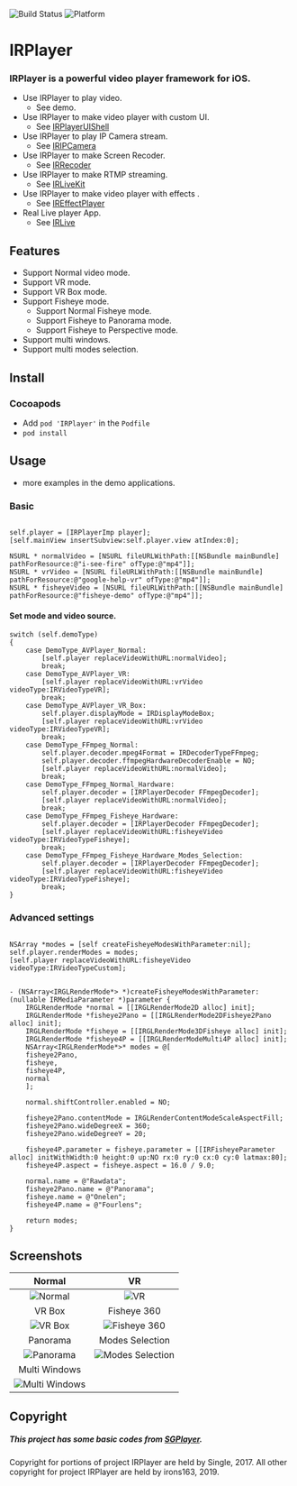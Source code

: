 ![Build Status](https://img.shields.io/badge/build-%20passing%20-brightgreen.svg)
![Platform](https://img.shields.io/badge/Platform-%20iOS%20-blue.svg)

# IRPlayer

### IRPlayer is a powerful video player framework for iOS.

- Use IRPlayer to play video.
    - See demo.
- Use IRPlayer to make video player with custom UI.
    - See [IRPlayerUIShell](https://github.com/irons163/IRPlayerUIShell)
- Use IRPlayer to play IP Camera stream.
    - See [IRIPCamera](https://github.com/irons163/IRIPCamera)
- Use IRPlayer to make Screen Recoder.
    - See [IRRecoder](https://github.com/irons163/IRRecoder)
- Use IRPlayer to make RTMP streaming.
    - See [IRLiveKit](https://github.com/irons163/IRLiveKit)
- Use IRPlayer to make video player with effects .
    - See [IREffectPlayer](https://github.com/irons163/IREffectPlayer)
- Real Live player App.
    - See [IRLive](https://github.com/irons163/IRLive)

## Features

- Support Normal video mode.
- Support VR mode.
- Support VR Box mode.
- Support Fisheye mode.
    - Support Normal Fisheye mode.
    - Support Fisheye to Panorama mode.
    - Support Fisheye to Perspective mode.
- Support multi windows.
- Support multi modes selection.

## Install
### Cocoapods
- Add `pod 'IRPlayer'`  in the `Podfile`
- `pod install`

## Usage

- more examples in the demo applications.

### Basic

```obj-c

self.player = [IRPlayerImp player];
[self.mainView insertSubview:self.player.view atIndex:0];

NSURL * normalVideo = [NSURL fileURLWithPath:[[NSBundle mainBundle] pathForResource:@"i-see-fire" ofType:@"mp4"]];
NSURL * vrVideo = [NSURL fileURLWithPath:[[NSBundle mainBundle] pathForResource:@"google-help-vr" ofType:@"mp4"]];
NSURL * fisheyeVideo = [NSURL fileURLWithPath:[[NSBundle mainBundle] pathForResource:@"fisheye-demo" ofType:@"mp4"]];

```

#### Set mode and video source.

``` obj-c
switch (self.demoType)
{
    case DemoType_AVPlayer_Normal:
        [self.player replaceVideoWithURL:normalVideo];
        break;
    case DemoType_AVPlayer_VR:
        [self.player replaceVideoWithURL:vrVideo videoType:IRVideoTypeVR];
        break;
    case DemoType_AVPlayer_VR_Box:
        self.player.displayMode = IRDisplayModeBox;
        [self.player replaceVideoWithURL:vrVideo videoType:IRVideoTypeVR];
        break;
    case DemoType_FFmpeg_Normal:
        self.player.decoder.mpeg4Format = IRDecoderTypeFFmpeg;
        self.player.decoder.ffmpegHardwareDecoderEnable = NO;
        [self.player replaceVideoWithURL:normalVideo];
        break;
    case DemoType_FFmpeg_Normal_Hardware:
        self.player.decoder = [IRPlayerDecoder FFmpegDecoder];
        [self.player replaceVideoWithURL:normalVideo];
        break;
    case DemoType_FFmpeg_Fisheye_Hardware:
        self.player.decoder = [IRPlayerDecoder FFmpegDecoder];
        [self.player replaceVideoWithURL:fisheyeVideo videoType:IRVideoTypeFisheye];
        break;
    case DemoType_FFmpeg_Fisheye_Hardware_Modes_Selection:
        self.player.decoder = [IRPlayerDecoder FFmpegDecoder];
        [self.player replaceVideoWithURL:fisheyeVideo videoType:IRVideoTypeFisheye];
        break;
}

```

### Advanced settings
```obj-c

NSArray *modes = [self createFisheyeModesWithParameter:nil];
self.player.renderModes = modes;
[self.player replaceVideoWithURL:fisheyeVideo videoType:IRVideoTypeCustom];


- (NSArray<IRGLRenderMode*> *)createFisheyeModesWithParameter:(nullable IRMediaParameter *)parameter {
    IRGLRenderMode *normal = [[IRGLRenderMode2D alloc] init];
    IRGLRenderMode *fisheye2Pano = [[IRGLRenderMode2DFisheye2Pano alloc] init];
    IRGLRenderMode *fisheye = [[IRGLRenderMode3DFisheye alloc] init];
    IRGLRenderMode *fisheye4P = [[IRGLRenderModeMulti4P alloc] init];
    NSArray<IRGLRenderMode*>* modes = @[
    fisheye2Pano,
    fisheye,
    fisheye4P,
    normal
    ];

    normal.shiftController.enabled = NO;

    fisheye2Pano.contentMode = IRGLRenderContentModeScaleAspectFill;
    fisheye2Pano.wideDegreeX = 360;
    fisheye2Pano.wideDegreeY = 20;

    fisheye4P.parameter = fisheye.parameter = [[IRFisheyeParameter alloc] initWithWidth:0 height:0 up:NO rx:0 ry:0 cx:0 cy:0 latmax:80];
    fisheye4P.aspect = fisheye.aspect = 16.0 / 9.0;

    normal.name = @"Rawdata";
    fisheye2Pano.name = @"Panorama";
    fisheye.name = @"Onelen";
    fisheye4P.name = @"Fourlens";

    return modes;
}

```

## Screenshots
| Normal | VR |
|:---:|:---:|
| ![Normal](./demo/ScreenShots/demo1.PNG)  |  ![VR](./demo/ScreenShots/demo2.PNG)  |
| VR Box| Fisheye 360 |
| ![VR Box](./demo/ScreenShots/demo3.PNG) | ![Fisheye 360](./demo/ScreenShots/demo4.PNG) |
| Panorama| Modes Selection |
| ![Panorama](./demo/ScreenShots/demo5.PNG) | ![Modes Selection](./demo/ScreenShots/demo6.PNG) |
| Multi Windows |  |
| ![Multi Windows](./demo/ScreenShots/demo7.PNG)|  |


## Copyright

##### This project has some basic codes from [SGPlayer](https://github.com/libobjc/SGPlayer).

Copyright for portions of project IRPlayer are held by Single, 2017. 
All other copyright for project IRPlayer are held by irons163, 2019.
